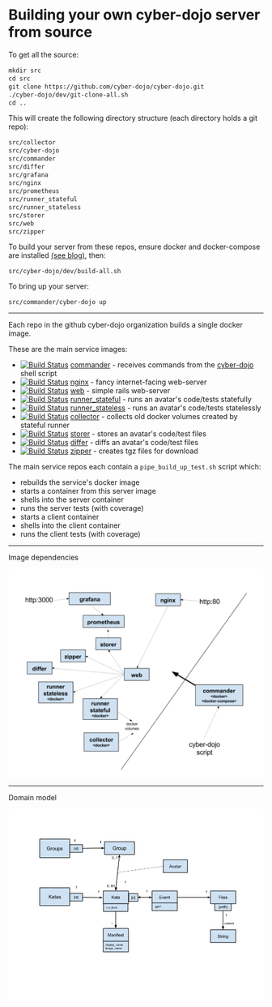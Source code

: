 
# Building your own cyber-dojo server from source

To get all the source:

```
mkdir src
cd src
git clone https://github.com/cyber-dojo/cyber-dojo.git
./cyber-dojo/dev/git-clone-all.sh
cd ..
```

This will create the following directory structure (each directory holds a git repo):

```
src/collector
src/cyber-dojo
src/commander
src/differ
src/grafana
src/nginx
src/prometheus
src/runner_stateful
src/runner_stateless
src/storer
src/web
src/zipper
```

To build your server from these repos, ensure docker and docker-compose are installed
[(see blog)](http://blog.cyber-dojo.org/2017/09/running-your-own-cyber-dojo-server.html),
then:

```
src/cyber-dojo/dev/build-all.sh
```

To bring up your server:

```
src/commander/cyber-dojo up
```

- - - -

Each repo in the github cyber-dojo organization builds a single docker image.

These are the main service images:
  * [![Build Status](https://travis-ci.org/cyber-dojo/commander.svg?branch=master)](https://travis-ci.org/cyber-dojo/commander) [commander](https://github.com/cyber-dojo/commander) - receives commands from the [cyber-dojo](https://github.com/cyber-dojo/commander/blob/master/cyber-dojo) shell script
  * [![Build Status](https://travis-ci.org/cyber-dojo/nginx.svg?branch=master)](https://travis-ci.org/cyber-dojo/nginx) [nginx](https://github.com/cyber-dojo/nginx) - fancy internet-facing web-server
  * [![Build Status](https://travis-ci.org/cyber-dojo/web.svg?branch=master)](https://travis-ci.org/cyber-dojo/web) [web](https://github.com/cyber-dojo/web) - simple rails web-server
  * [![Build Status](https://travis-ci.org/cyber-dojo/runner_stateful.svg?branch=master)](https://travis-ci.org/cyber-dojo/runner_stateful) [runner_stateful](https://github.com/cyber-dojo/runner_stateful) - runs an avatar's code/tests statefully
  * [![Build Status](https://travis-ci.org/cyber-dojo/runner_stateless.svg?branch=master)](https://travis-ci.org/cyber-dojo/runner_stateless) [runner_stateless](https://github.com/cyber-dojo/runner_stateless) - runs an avatar's code/tests statelessly
  * [![Build Status](https://travis-ci.org/cyber-dojo/collector.svg?branch=master)](https://travis-ci.org/cyber-dojo/collector) [collector](https://github.com/cyber-dojo/collector) - collects old docker volumes created by stateful runner
  * [![Build Status](https://travis-ci.org/cyber-dojo/storer.svg?branch=master)](https://travis-ci.org/cyber-dojo/storer) [storer](https://github.com/cyber-dojo/storer) - stores an avatar's code/test files
  * [![Build Status](https://travis-ci.org/cyber-dojo/differ.svg?branch=master)](https://travis-ci.org/cyber-dojo/differ) [differ](https://github.com/cyber-dojo/differ) - diffs an avatar's code/test files
  * [![Build Status](https://travis-ci.org/cyber-dojo/zipper.svg?branch=master)](https://travis-ci.org/cyber-dojo/zipper) [zipper](https://github.com/cyber-dojo/zipper) - creates tgz files for download


The main service repos each contain a `pipe_build_up_test.sh` script which:
- rebuilds the service's docker image
- starts a container from this server image
- shells into the server container
- runs the server tests (with coverage)
- starts a client container
- shells into the client container
- runs the client tests (with coverage)

- - - -

Image dependencies

![Image Dependency Graph](image_dependency_graph.png?raw=true "image dependency graph")

- - - -

Domain model

![Domain model](domain_model.png?raw=true "domain model")

